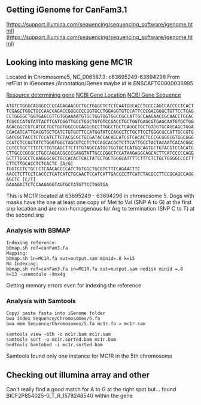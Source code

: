 ## Getting iGenome for CanFam3.1


[https://support.illumina.com/sequencing/sequencing_software/igenome.html](https://support.illumina.com/sequencing/sequencing_software/igenome.html)


## Looking into masking gene MC1R

Located in Chromosome5, NC_006587.3: c63695249-63694296
From refFlat in iGenomes /Annotation/Genes maybe id is ENSCAFT00000036995


[Resource determining gene](https://www.ncbi.nlm.nih.gov/pubmed/12692165)
[NCBI Gene Location](https://www.ncbi.nlm.nih.gov/gene?Db=gene&Cmd=DetailsSearch&Term=489652)
[NCBI Gene Sequence](https://www.ncbi.nlm.nih.gov/nuccore/NC_006587.3?report=fasta&from=63694296&to=63695249&strand=true)

```
ATGTCTGGGCAGGGCCCCCAGAGAAGGCTGCTGGGCTCTCTCAATGGCACCTCCCCAGCCACCCCTCACT
TCGAGCTGGCTGCCAACCAGACCGGGCCCCGGTGCCTGGAGGTGTCCATTCCCGACGGGCTGTTCCTCAG
CCTGGGGCTGGTGAGCGTTGTGGAAAATGTGCTGGTGGTGGCCGCCATTGCCAAGAACCGCAACCTGCAC
TCGCCCATGTATTACTTCATCGGTTGCCTGGCTGTGTCCGACCTGCTGGTGAGCGTGAGCAATGTGCTGG
AGACGGCCGTCATGCTGCTGGTGGCGGCAGGCGCCTTGGCTGCTCAGGCTGCTGTGGTGCAGCAGCTGGA
CGACATCATTGACGTGCTCATCTGTGGTTCCATGGTATCCAGCCTCTGCTTCCTGGGCGCCATTGCCGTG
GACCGCTACCTCTCCATCTTCTACGCGCTGCGATACCACAGCATCGTCACACTCCCGCGGGCGTGGCGGG
CCATCTCCGCTATCTGGGTGGCTAGCGTCCTCTCCAGCACGCTCTTCATTGCCTACTACAATCACACGGC
CGTCCTGCTTTGTCTTGTCAGCTTCTTTGTAGCCATGCTGGTGCTCATGGCAGTGCTGTACGTCCACATG
CTTGCCCGCGCCTGCCAGCACGCCCGAGGTATTGCCCGGCTCCATAAGAGGCAGCACTTCATCCCCCAGG
GCTTTGGCCTCAAGGGCGCTGCCACACTCACTATCCTGCTGGGCATTTTCTTTCTCTGCTGGGGCCCCTT
CTTCTTGCACCTCTCACTC [A/G] 
TGGTCCTCTGCCCTCAACACCCCATCTGTGGCTGCGTCTTTCAGAACTTC
AACCTCTTCCTCACCCTCATCATCTGCAACTCCATCATTGACCCCTTCATCTACGCCTTCCGCAGCCAGG
AGCTC [C/T] 
GAAAGACTCTCCAAGAGGTAGTGCTATGTTCCTGGTGA
```
This is MC1R located at 63695249 - 63694296 in chromosome 5. 
Dogs with masks have the one at least one copy of Met to Val (SNP A to G) at the first snp location and are non-homogenous for Arg to termination (SNP C to T) at the second snp

### Analysis with BBMAP

```
Indexing reference:
bbmap.sh ref=canFam3.fa
Mapping:
bbmap.sh in=MC1R.fa out=output.sam minid=.8 k=15
No Indexing:
bbmap.sh ref=canFam3.fa in=MC1R.fa out=output.sam nodisk minid =.8 k=13 -usemodulo -Xmx4g
```
Getting memory errors even for indexing the reference


### Analysis with Samtools
```
Copy/ paste fasta into iGenome folder
bwa index Sequence/Chromosomes/5.fa 
bwa mem Sequence/Chromosomes/5.fa mc1r.fa > mc1r.sam

samtools view -bSh -o mc1r.bam mc1r.sam 
samtools sort -o mc1r.sorted.bam mc1r.bam
bedtools bamtobed -i mc1r.sorted.bam 
```
Samtools found only one instance for MC1R in the 5th chromosome

## Checking out illumina array and other 
Can't really find a good match for A to G at the right spot but...
found BICF2P854025-0_T_R_1579248540 within the gene


